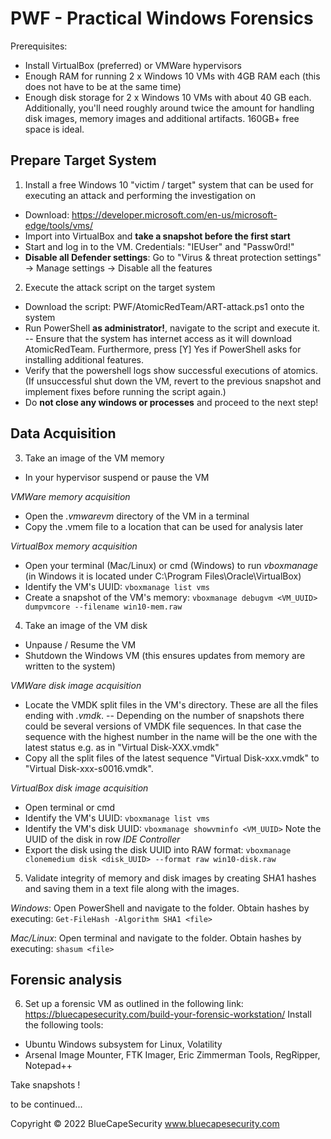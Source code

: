 # PWF - Practical Windows Forensics

Prerequisites:
  * Install VirtualBox (preferred) or VMWare hypervisors
  * Enough RAM for running 2 x Windows 10 VMs with 4GB RAM each (this does not have to be at the same time)
  * Enough disk storage for 2 x Windows 10 VMs with about 40 GB each. Additionally, you'll need roughly around twice the amount for handling disk images, memory images and additional artifacts. 160GB+ free space is ideal. 

## Prepare Target System

1) Install a free Windows 10 "victim / target" system that can be used for executing an attack and performing the investigation on
  - Download: https://developer.microsoft.com/en-us/microsoft-edge/tools/vms/
  - Import into VirtualBox and **take a snapshot before the first start**
  - Start and log in to the VM. Credentials: "IEUser" and "Passw0rd!"
  - **Disable all Defender settings**: Go to "Virus & threat protection settings" -> Manage settings -> Disable all the features

2) Execute the attack script on the target system
  - Download the script: PWF/AtomicRedTeam/ART-attack.ps1 onto the system
  - Run PowerShell **as administrator!**, navigate to the script and execute it. 
    -- Ensure that the system has internet access as it will download AtomicRedTeam. Furthermore, press [Y] Yes if PowerShell asks for installing additional features.
  - Verify that the powershell logs show successful executions of atomics. (If unsuccessful shut down the VM, revert to the previous snapshot and implement fixes before running the script again.)
  - Do **not close any windows or processes** and proceed to the next step!

## Data Acquisition 

3) Take an image of the VM memory
  - In your hypervisor suspend or pause the VM

*VMWare memory acquisition*
  - Open the *.vmwarevm* directory of the VM in a terminal
  - Copy the .vmem file to a location that can be used for analysis later

*VirtualBox memory acquisition*
  - Open your terminal (Mac/Linux) or cmd (Windows) to run *vboxmanage* (in Windows it is located under C:\Program Files\Oracle\VirtualBox)
  - Identify the VM's UUID: `vboxmanage list vms`
  - Create a snapshot of the VM's memory: `vboxmanage debugvm <VM_UUID> dumpvmcore --filename win10-mem.raw`
  
4) Take an image of the VM disk
  - Unpause / Resume the VM
  - Shutdown the Windows VM (this ensures updates from memory are written to the  system)

*VMWare disk image acquisition* 
  - Locate the VMDK split files in the VM's directory. These are all the files ending with *.vmdk*.
    -- Depending on the number of snapshots there could be several versions of VMDK file sequences. In that case the sequence with the highest number in the name will be the one with the latest status e.g. as in "Virtual Disk-XXX.vmdk"
  - Copy all the split files of the latest sequence "Virtual Disk-xxx.vmdk" to "Virtual Disk-xxx-s0016.vmdk". 
  
*VirtualBox disk image acquisition*
  - Open terminal or cmd
  - Identify the VM's UUID: `vboxmanage list vms`
  - Identify the VM's disk UUID: `vboxmanage showvminfo <VM_UUID>` Note the UUID of the disk in row *IDE Controller*
  - Export the disk using the disk UUID into RAW format: `vboxmanage clonemedium disk <disk_UUID> --format raw win10-disk.raw`
  
5) Validate integrity of memory and disk images by creating SHA1 hashes and saving them in a text file along with the images.
  
*Windows*: Open PowerShell and navigate to the folder. Obtain hashes by executing: `Get-FileHash -Algorithm SHA1 <file>`
 
*Mac/Linux*: Open terminal and navigate to the folder. Obtain hashes by executing: `shasum <file>`
  
## Forensic analysis
  
6) Set up a forensic VM as outlined in the following link: https://bluecapesecurity.com/build-your-forensic-workstation/
  Install the following tools: 
  - Ubuntu Windows subsystem for Linux, Volatility
  - Arsenal Image Mounter, FTK Imager, Eric Zimmerman Tools, RegRipper, Notepad++
  
Take snapshots !
  
to be continued...
  
  
  
Copyright © 2022 BlueCapeSecurity
www.bluecapesecurity.com
  
